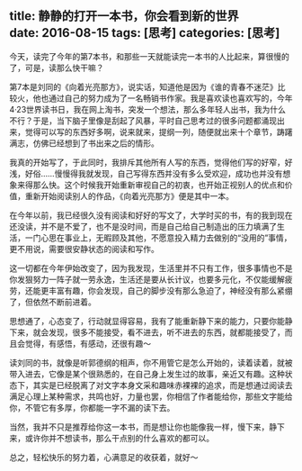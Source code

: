title: 静静的打开一本书，你会看到新的世界         
date: 2016-08-15
tags: [思考]
categories: [思考]
---

今天，读完了今年的第7本书，和那些一天就能读完一本书的人比起来，算很慢的了，可是，读那么快干嘛？

第7本是刘同的《向着光亮那方》，说实话，知道他是因为《谁的青春不迷茫》比较火，他也通过自己的努力成为了一名畅销书作家。我是喜欢读也喜欢写的，今年4·23世界读书日，我在网上淘书，突发一个想法，那么多年轻人出书，我为什么不行？于是，当下脑子里像是刮起了风暴，平时自己思考过的很多问题都涌现出来，觉得可以写的东西好多啊，说来就来，提纲一列，随便就出来十个章节，踌躇满志，仿佛已经想到了书出来之后的情形。

我真的开始写了，于此同时，我排斥其他所有人写的东西，觉得他们写的好窄，好浅，好俗……慢慢得我就发现，自己写得东西并没有多么受欢迎，成功也并没有想象来得那么快。这个时候我开始重新审视自己的初衷，也开始正视别人的优点和价值，重新开始阅读别人的作品，《向着光亮那方》便是其中一本。

在今年以前，我已经很久没有阅读和好好的写文了，大学时买的书，有的我到现在还没读，并不是不爱了，也不是没时间，而是自己给自己制造出的压力填满了生活，一门心思在事业上，无暇顾及其他，不愿意投入精力去做别的“没用的”事情，更不用说，需要很安静状态的阅读和写作。

这一切都在今年伊始改变了，因为我发现，生活里并不只有工作，很多事情也不是你发狠努力一阵子就一劳永逸，生活还是要从长计议，也要多元化，不仅能缓解疲劳，还能更丰富有趣，你会发现，自己的脚步没有那么急迫了，神经没有那么紧绷了，但依然不断前进着。

思想通了，心态变了，行动就显得容易，我有了能重新静下来的能力，只要你能静下来，就会发现，很多不能接受，看不进去，听不进去的东西，就都能接受了，而且会觉得，有感悟，有感动，还很有趣～

读刘同的书，就像是听郭德纲的相声，你不用管它是怎么开始的，读着读着，就被带入进去，它像是某个很熟悉的，在自己身上发生过的故事，亲近又有趣。这种状态下，其实是已经脱离了对文字本身文采和趣味赤裸裸的追求，而是想通过阅读去满足心理上某种需求，共鸣也好，力量也罢，你相信了作者能给你，那些文字能给你，不管它有多厚，你都能一字不漏的读下去。

当然，我并不只是推荐给你这一本书，而是想让你也能像我一样，慢下来，静下来，或许你并不想读书，那么干点别的什么喜欢的都可以。

总之，轻松快乐的努力着，心满意足的收获着，就好～


